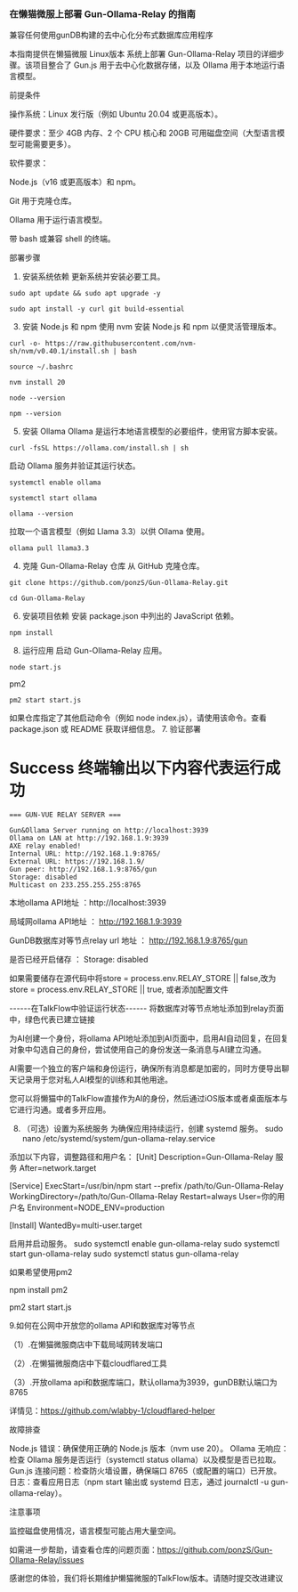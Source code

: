 ### 在懒猫微服上部署 Gun-Ollama-Relay 的指南 

兼容任何使用gunDB构建的去中心化分布式数据库应用程序

本指南提供在懒猫微服 Linux版本 系统上部署 Gun-Ollama-Relay 项目的详细步骤。该项目整合了 Gun.js 用于去中心化数据存储，以及 Ollama 用于本地运行语言模型。

前提条件

操作系统：Linux 发行版（例如 Ubuntu 20.04 或更高版本）。

硬件要求：至少 4GB 内存、2 个 CPU 核心和 20GB 可用磁盘空间（大型语言模型可能需要更多）。

软件要求：

Node.js（v16 或更高版本）和 npm。

Git 用于克隆仓库。

Ollama 用于运行语言模型。

带 bash 或兼容 shell 的终端。



部署步骤
1. 安装系统依赖
更新系统并安装必要工具。
```base
sudo apt update && sudo apt upgrade -y
```
```base
sudo apt install -y curl git build-essential
```

3. 安装 Node.js 和 npm
使用 nvm 安装 Node.js 和 npm 以便灵活管理版本。
```base
curl -o- https://raw.githubusercontent.com/nvm-sh/nvm/v0.40.1/install.sh | bash
```
```base
source ~/.bashrc
```
```base
nvm install 20
```
```base
node --version
```
```base
npm --version
```



5. 安装 Ollama
Ollama 是运行本地语言模型的必要组件，使用官方脚本安装。
```base
curl -fsSL https://ollama.com/install.sh | sh
```

启动 Ollama 服务并验证其运行状态。
```base
systemctl enable ollama
```
```base
systemctl start ollama
```
```base
ollama --version
```

拉取一个语言模型（例如 Llama 3.3）以供 Ollama 使用。
```base
ollama pull llama3.3
```

4. 克隆 Gun-Ollama-Relay 仓库
从 GitHub 克隆仓库。
```base
git clone https://github.com/ponzS/Gun-Ollama-Relay.git
```
```base
cd Gun-Ollama-Relay
```

6. 安装项目依赖
安装 package.json 中列出的 JavaScript 依赖。
```base
npm install
```

8. 运行应用
启动 Gun-Ollama-Relay 应用。

```base
node start.js
```
pm2 
```base
pm2 start start.js
```

如果仓库指定了其他启动命令（例如 node index.js），请使用该命令。查看 package.json 或 README 获取详细信息。
7. 验证部署

 # Success 终端输出以下内容代表运行成功
 ```base
=== GUN-VUE RELAY SERVER ===

Gun&Ollama Server running on http://localhost:3939
Ollama on LAN at http://192.168.1.9:3939
AXE relay enabled!
Internal URL: http://192.168.1.9:8765/
External URL: https://192.168.1.9/
Gun peer: http://192.168.1.9:8765/gun
Storage: disabled
Multicast on 233.255.255.255:8765
 ```

本地ollama API地址 ：http://localhost:3939

局域网ollama API地址 ： http://192.168.1.9:3939

GunDB数据库对等节点relay url 地址 ： http://192.168.1.9:8765/gun

是否已经开启储存 ： Storage: disabled  

如果需要储存在源代码中将store = process.env.RELAY_STORE || false,改为store = process.env.RELAY_STORE || true, 或者添加配置文件


------在TalkFlow中验证运行状态------
将数据库对等节点地址添加到relay页面中，绿色代表已建立链接

为AI创建一个身份，将ollama API地址添加到AI页面中，启用AI自动回复，在回复对象中勾选自己的身份，尝试使用自己的身份发送一条消息与AI建立沟通。

AI需要一个独立的客户端和身份运行，确保所有消息都是加密的，同时方便导出聊天记录用于您对私人AI模型的训练和其他用途。

您可以将懒猫中的TalkFlow直接作为AI的身份，然后通过iOS版本或者桌面版本与它进行沟通。或者多开应用。

8. （可选）设置为系统服务
为确保应用持续运行，创建 systemd 服务。
sudo nano /etc/systemd/system/gun-ollama-relay.service

添加以下内容，调整路径和用户名：
[Unit]
Description=Gun-Ollama-Relay 服务
After=network.target

[Service]
ExecStart=/usr/bin/npm start --prefix /path/to/Gun-Ollama-Relay
WorkingDirectory=/path/to/Gun-Ollama-Relay
Restart=always
User=你的用户名
Environment=NODE_ENV=production

[Install]
WantedBy=multi-user.target

启用并启动服务。
sudo systemctl enable gun-ollama-relay
sudo systemctl start gun-ollama-relay
sudo systemctl status gun-ollama-relay

如果希望使用pm2

npm install pm2

pm2 start start.js

9.如何在公网中开放您的ollama API和数据库对等节点

（1）.在懒猫微服商店中下载局域网转发端口

（2）.在懒猫微服商店中下载cloudflared工具

（3）.开放ollama api和数据库端口，默认ollama为3939，gunDB默认端口为8765

详情见：https://github.com/wlabby-1/cloudflared-helper


故障排查

Node.js 错误：确保使用正确的 Node.js 版本（nvm use 20）。
Ollama 无响应：检查 Ollama 服务是否运行（systemctl status ollama）以及模型是否已拉取。
Gun.js 连接问题：检查防火墙设置，确保端口 8765（或配置的端口）已开放。
日志：查看应用日志（npm start 输出或 systemd 日志，通过 journalctl -u gun-ollama-relay）。

注意事项

监控磁盘使用情况，语言模型可能占用大量空间。

如需进一步帮助，请查看仓库的问题页面：https://github.com/ponzS/Gun-Ollama-Relay/issues

感谢您的体验，我们将长期维护懒猫微服的TalkFlow版本。请随时提交改进建议
